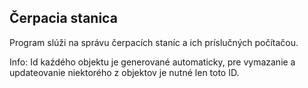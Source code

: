 ## Čerpacia stanica
Program slúži na správu čerpacích staníc a ich príslučných počítačou.

Info:
Id kaźdého objektu je generované automaticky, pre vymazanie a updateovanie niektorého z objektov je nutné len toto ID.

